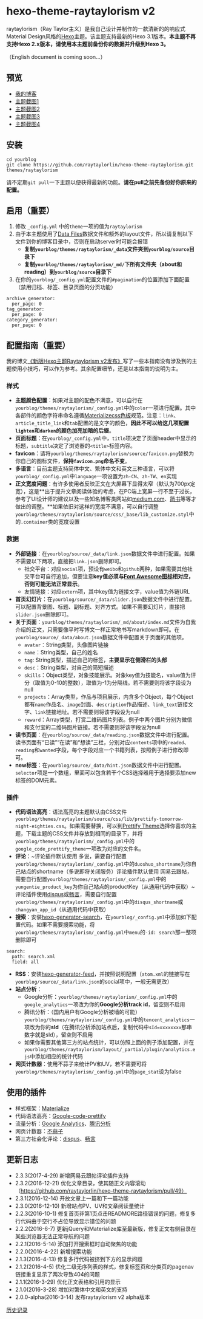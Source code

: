# hexo-theme-raytaylorism v2

raytaylorism（Ray Taylor主义）是我自己设计并制作的一款清新的的响应式Material Design风格的[Hexo]主题。该主题支持最新的Hexo 3.1版本。**本主题不再支持Hexo 2.x版本，请使用本主题前备份你的数据并升级到Hexo 3。**

（English document is coming soon...）

## 预览

* [我的博客]
* [主题截图1](http://raytaylorlin-blog.qiniudn.com/image%2Fscreenshot%2Fscreenshot1.jpg)
* [主题截图2](http://raytaylorlin-blog.qiniudn.com/image%2Fscreenshot%2Fscreenshot2.jpg)
* [主题截图3](http://raytaylorlin-blog.qiniudn.com/image%2Fscreenshot%2Fscreenshot3.jpg)
* [主题截图4](http://raytaylorlin-blog.qiniudn.com/image%2Fscreenshot%2Fscreenshot4.jpg)

## 安装

```
cd yourblog
git clone https://github.com/raytaylorlin/hexo-theme-raytaylorism.git themes/raytaylorism
```

请不定期`git pull`一下主题以便获得最新的功能。**请在pull之前先备份好你原来的配置。**

## 启用（重要）

1. 修改 `_config.yml` 中的`theme`一项的值为`raytaylorism`
2. 由于本主题使用了[Data Files]数据文件和额外的layout文件，所以请复制以下文件到你的博客目录中，否则在启动server时可能会报错
    * **复制`yourblog/themes/raytaylorism/_data`文件夹到`yourblog/source`目录下**
    * **复制`yourblog/themes/raytaylorism/_md/`下所有文件夹（about和reading）到`yourblog/source`目录下**
3. 在你的`yourblog/_config.yml`配置文件的`#pagination`的位置添加下面配置（禁用归档、标签、目录页面的分页功能）

```
archive_generator:
  per_page: 0
tag_generator:
  per_page: 0
category_generator:
  per_page: 0
```

## 配置指南（重要）

我的博文[《新版Hexo主题Raytaylorism v2发布》](http://raytaylorlin.com/daily/hexo-theme-raytaylorism-v2/)写了一些本指南没有涉及到的主题使用小技巧，可以作为参考。其余配置细节，还是以本指南的说明为主。

### 样式

* **主题颜色配置**：如果对主题的配色不满意，可以自行在`yourblog/themes/raytaylorism/_config.yml`中的`color`一项进行配置。其中各部件的颜色字符串命名遵循[Materializecss色板]规范。注意：`link`、`article_title_link`和`tab`配置的是文字的颜色，**因此不可以给这几项配置`lighten`和`darken`的颜色加亮加暗的后缀**。
* **页面标题**：在`yourblog/_config.yml`中，`title`项决定了页面header中显示的标题，`subtitle`决定了浏览器的`<title>`标签内容。
* **favicon**：请将`yourblog/themes/raytaylorism/source/favicon.png`替换为你自己的图标文件，**保持`favicon.png`命名不变**。
* **多语言**：目前主题支持简体中文、繁体中文和英文三种语言，可以将`yourblog/_config.yml`中`language`一项设置为`zh-CN`、`zh-TW`、`en`实现
* **正文宽度问题**：有许多使用者反映正文在大屏幕下显得太窄（默认为700px定宽），这是**出于提升文章阅读体验的考虑，在PC端上宽屏一行不至于过长，参考了UI设计师的建议以及一些知名博客类网站如[medium.com](https://medium.com/)、[简书](http://www.jianshu.com/)等等才做出的调整。**如果依旧对这样的宽度不满意，可以自行调整`yourblog/themes/raytaylorism/source/css/_base/lib_customize.styl`中的`.container`类的宽度设置

### 数据

* **外部链接**：在`yourblog/source/_data/link.json`数据文件中进行配置。如果不需要以下两项，直接把`link.json`删除即可。
    * 社交平台：对应`social`项，预设有`weibo`和`github`两种，如果需要其他社交平台可自行追加，但要注意**key值必须与[Font Awesome图标]相对应，否则可能无法正常显示**。
    * 友情链接：对应`extern`项，其中key值为链接文字，value值为外链URL
* **首页幻灯片**：在`yourblog/source/_data/slider.json`数据文件中进行配置。可以配置背景图、标题、副标题、对齐方式。如果不需要幻灯片，直接把`slider.json`删除即可。
* **关于页面**：`yourblog/themes/raytaylorism/_md/about/index.md`文件为自我介绍的正文，只需要像平时写博文一样正常地书写markdown即可。在`yourblog/source/_data/about.json`数据文件中配置关于页面的其他项。
    * `avatar`：String类型，头像图片链接
    * `name`：String类型，自己的姓名
    * `tag`: String类型，描述自己的标签，**主要显示在侧滑栏的头部**
    * `desc`：String类型，对自己的简短描述
    * `skills`：Object类型，对象技能展示。对象key值为技能名，value值为评分（取值为0-10的整数），取值为-1为分隔线。若不需要则将该字段设为null
    * `projects`：Array类型，作品与项目展示，内含多个Object，每个Object都有`name`作品名、`image`封面、`description`作品描述、`link_text`链接文字、`link`链接地址。若不需要则将该字段设为null
    * `reward`：Array类型，打赏二维码图片列表。例子中两个图片分别为微信和支付宝的二维码图片链接。若不需要则将该字段设为null
* **读书页面**：在`yourblog/source/_data/reading.json`数据文件中进行配置。读书页面有“已读”“在读”和“想读”三栏，分别对应`contents`项中的`readed`、`reading`和`wanted`字段，每个字段对应一个书籍列表，按照例子进行修改即可。
* **new标签**：在`yourblog/source/_data/hint.json`数据文件中进行配置。`selector`项是一个数组，里面可以包含若干个CSS选择器用于选择要添加new标签的DOM元素。

### 插件

* **代码语法高亮**：语法高亮的主题默认由CSS文件`yourblog/themes/raytaylorism/source/css/lib/prettify-tomorrow-night-eighties.css`。如果需要替换，可以到[Prettify Theme]选择你喜欢的主题，下载主题的CSS文件并存放到相同的目录下，并将`yourblog/themes/raytaylorism/_config.yml`中的`google_code_prettify_theme`一项改为对应的文件名。
* **评论**：~评论插件默认使用 多说，需要自行配置`yourblog/themes/raytaylorism/_config.yml`中的`duoshuo_shortname`为你自己站点的shortname（多说即将关闭服务）评论插件默认使用 网易云跟帖，需要自行配置`yourblog/themes/raytaylorism/_config.yml`中的`yungentie_product_key`为你自己站点的productKey（从通用代码中获取）~
评论插件使用[disqus]或[畅言]，需要自行配置`yourblog/themes/raytaylorism/_config.yml`中的`disqus_shortname`或`changyan_app_id`（从通用代码中获取）
* **搜索**：安装[hexo-generator-search]，在`yourblog/_config.yml`中添加如下配置代码。如果不需要搜索功能，将`yourblog/themes/raytaylorism/_config.yml`中`menu`的`-id: search`那一整项删除即可
```
search:
  path: search.xml
  field: all
```
* **RSS**：安装[hexo-generator-feed]，并按照说明配置（`atom.xml`的链接写在`yourblog/source/_data/link.json`的social项中，一般无需更改）
* **站点分析**：
    * Google分析：`yourblog/themes/raytaylorism/_config.yml`中的`google_analytics`一项改为你的**Google分析track id**，留空则不启用
    * 腾讯分析：（国内用户有Google分析被墙的可能）`yourblog/themes/raytaylorism/_config.yml`中的`tencent_analytics`一项改为你的**sId**（在腾讯分析添加站点后，复制代码中`sId=xxxxxxxx`那串数字就是sId），留空则不启用
    * 如果你需要其他第三方的站点统计，可以仿照上面的例子添加配置，并在`yourblog/themes/raytaylorism/layout/_partial/plugin/analytics.ejs`中添加相应的统计代码
* **网页计数器**：使用不蒜子来统计PV和UV，若不需要可将`yourblog/themes/raytaylorism/_config.yml`中的`page_stat`设为false

## 使用的插件

* 样式框架：[Materialize]
* 代码语法高亮：[Google-code-prettify]
* 流量分析：[Google Analytics]、[腾讯分析]
* 网页计数器：[不蒜子]
* 第三方社会化评论：[disqus]、[畅言]

## 更新日志

* 2.3.3(2017-4-29) 新增网易云跟帖评论插件支持
* 2.3.2(2016-12-21) 优化文章目录，使其随正文内容滚动（https://github.com/raytaylorlin/hexo-theme-raytaylorism/pull/49）
* 2.3.1(2016-12-14) 开放文章上一篇和下一篇功能
* 2.3.0(2016-12-10) 新增站点PV、UV和文章阅读量统计
* 2.2.3(2016-10-1) 修复首页非第1页点击READMORE路径错误的问题，修复多行代码由于空行不占位导致显示错位的问题
* 2.2.2(2016-6-7) 更新jQuery和Materialize库至最新版，修复正文右侧目录在某些浏览器无法正常导航的问题
* 2.2.1(2016-5-14) 添加打开搜索框时自动聚焦的功能
* 2.2.0(2016-4-22) 新增搜索功能
* 2.1.3(2016-4-13) 修复多行代码被挤到下方的显示问题
* 2.1.2(2016-4-5) 优化二级无序列表的样式，修复标签页和分类页的pagenav链接重复显示了两次导致404的问题
* 2.1.1(2016-3-29) 优化正文表格和引用的显示
* 2.1.0(2016-3-28) 增加对繁体中文和英文的支持
* 2.0.0-alpha(2016-3-14) 发布raytaylorism v2 alpha版本

[历史记录](log.md)

[Hexo]: http://hexo.io/
[我的博客]: http://www.limingjie.net
[Data Files]: https://hexo.io/docs/data-files.html
[Materializecss色板]: http://materializecss.com/color.html#palette
[Font Awesome图标]: https://fortawesome.github.io/Font-Awesome/icons/
[Prettify Theme]: http://jmblog.github.io/color-themes-for-google-code-prettify/
[hexo-generator-search]: https://github.com/PaicHyperionDev/hexo-generator-search
[hexo-generator-feed]: https://github.com/hexojs/hexo-generator-feed
[Materialize]: http://materializecss.com/
[Google-code-prettify]: https://code.google.com/p/google-code-prettify/
[Google Analytics]: http://www.google.com/analytics/
[腾讯分析]: http://ta.qq.com/
[Font Awesome]: http://fortawesome.github.io/Font-Awesome/
[不蒜子]: https://busuanzi.ibruce.info/
[disqus]: https://disqus.com/
[畅言]: https://changyan.kuaizhan.com

